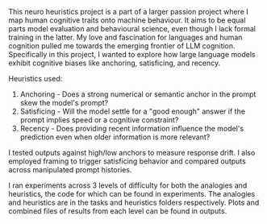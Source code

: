 This neuro heuristics project is a part of a larger passion project where I map human cognitive traits onto machine behaviour. It aims to be equal parts model evaluation and behavioural science, even though I lack formal training in the latter. My love and fascination for languages and human cognition pulled me towards the emerging frontier of LLM cognition. Specifically in this project, I wanted to explore how large language models exhibit cognitive biases like anchoring, satisficing, and recency.

Heuristics used:
1. Anchoring - Does a strong numerical or semantic anchor in the prompt skew the model's prompt?
2. Satisficing - Will the model settle for a "good enough" answer if the prompt implies speed or a cognitive constraint?
3. Recency - Does providing recent information influence the model's prediction even when older information is more relevant?

I tested outputs against high/low anchors to measure response drift. I also employed framing to trigger satisficing behavior and compared outputs across manipulated prompt histories.

I ran experiments across 3 levels of difficulty for both the analogies and heuristics, the code for which can be found in experiments. The analogies and heuristics are in the tasks and heuristics folders respectively. Plots and combined files of results from each level can be found in outputs. 
